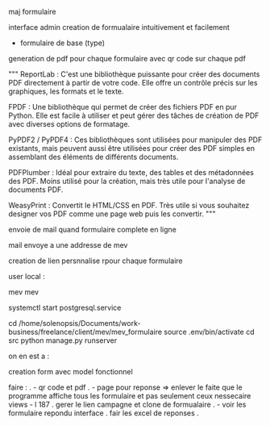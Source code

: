maj formulaire

interface admin creation de formualaire intuitivement et facilement
+ formulaire de base (type)

generation de pdf pour chaque formulaire avec qr code sur chaque pdf

"""
ReportLab : C'est une bibliothèque puissante pour créer des documents PDF directement à partir de votre code. Elle offre un contrôle précis sur les graphiques, les formats et le texte.

FPDF : Une bibliothèque qui permet de créer des fichiers PDF en pur Python. Elle est facile à utiliser et peut gérer des tâches de création de PDF avec diverses options de formatage.

PyPDF2 / PyPDF4 : Ces bibliothèques sont utilisées pour manipuler des PDF existants, mais peuvent aussi être utilisées pour créer des PDF simples en assemblant des éléments de différents documents.

PDFPlumber : Idéal pour extraire du texte, des tables et des métadonnées des PDF. Moins utilisé pour la création, mais très utile pour l'analyse de documents PDF.

WeasyPrint : Convertit le HTML/CSS en PDF. Très utile si vous souhaitez designer vos PDF comme une page web puis les convertir.
"""


envoie de mail quand formulaire complete en ligne

mail envoye a une addresse de mev

creation de lien persnnalise rpour chaque formulaire




user local :

mev
mev



systemctl start postgresql.service

cd /home/solenopsis/Documents/work-business/freelance/client/mev/mev_formulaire
source .env/bin/activate
cd src
python manage.py runserver



on en est a :

creation form avec model fonctionnel 

faire :
. - qr code et pdf 
. - page pour reponse => enlever le faite que le programme affiche tous les formulaire et pas seulement ceux nessecaire views - l 187
. gerer le lien campagne et clone de formualaire
. - voir les formulaire repondu interface
. fair les excel de reponses 
. 
